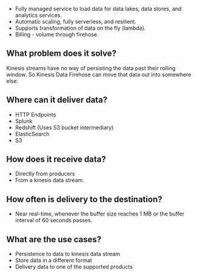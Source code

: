 * Fully managed service to load data for data lakes, data stores, and analytics services.
* Automatic scaling, fully serverless, and resilient.
* Supports transformation of data on the fly (lambda).
* Billing - volume through firehose.

## What problem does it solve?

Kinesis streams have no way of persisting the data past their rolling window. So Kinesis Data Firehose can move that data out into somewhere else.

## Where can it deliver data?

* HTTP Endpoints
* Splunk
* Redshift (Uses S3 bucket intermediary)
* ElasticSearch
* S3

## How does it receive data?

* Directly from producers
* From a kinesis data stream.

## How often is delivery to the destination?

* Near real-time, whenever the buffer size reaches 1 MB or the buffer interval of 60 seconds passes.

## What are the use cases?

* Persistence to data to kinesis data stream
* Store data in a different format
* Delivery data to one of the supported products
